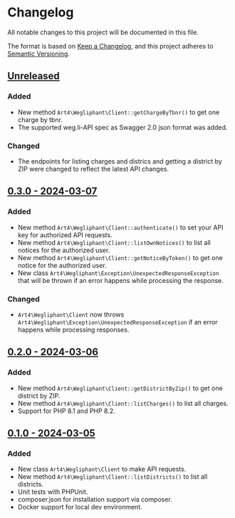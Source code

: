 # Changelog

All notable changes to this project will be documented in this file.

The format is based on [Keep a Changelog](https://keepachangelog.com/en/1.0.0/),
and this project adheres to [Semantic Versioning](https://semver.org/spec/v2.0.0.html).

## [Unreleased](https://github.com/Art4/wegliphant/compare/0.3.0...main)

### Added

- New method `Art4\Wegliphant\Client::getChargeByTbnr()` to get one charge by tbnr.
- The supported weg.li-API spec as Swagger 2.0 json format was added.

### Changed

- The endpoints for listing charges and districs and getting a district by ZIP were changed to reflect the latest API changes.

## [0.3.0 - 2024-03-07](https://github.com/Art4/wegliphant/compare/0.2.0...0.3.0)

### Added

- New method `Art4\Wegliphant\Client::authenticate()` to set your API key for authorized API requests.
- New method `Art4\Wegliphant\Client::listOwnNotices()` to list all notices for the authorized user.
- New method `Art4\Wegliphant\Client::getNoticeByToken()` to get one notice for the authorized user.
- New class `Art4\Wegliphant\Exception\UnexpectedResponseException` that will be thrown if an error happens while processing the response.

### Changed

- `Art4\Wegliphant\Client` now throws `Art4\Wegliphant\Exception\UnexpectedResponseException` if an error happens while processing responses.

## [0.2.0 - 2024-03-06](https://github.com/Art4/wegliphant/compare/0.1.0...0.2.0)

### Added

- New method `Art4\Wegliphant\Client::getDistrictByZip()` to get one district by ZIP.
- New method `Art4\Wegliphant\Client::listCharges()` to list all charges.
- Support for PHP 8.1 and PHP 8.2.

## [0.1.0 - 2024-03-05](https://github.com/Art4/wegliphant/compare/3a69d42338ea699afe87fe6f9a0cb1e9059e505d...0.1.0)

### Added

- New class `Art4\Wegliphant\Client` to make API requests.
- New method `Art4\Wegliphant\Client::listDistricts()` to list all districts.
- Unit tests with PHPUnit.
- composer.json for installation support via composer.
- Docker support for local dev environment.
